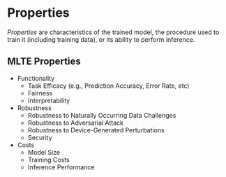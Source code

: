 # Properties

*Properties* are characteristics of the trained model, the procedure used to train it (including training data), or its ability to perform inference.

## MLTE Properties

* Functionality
    * Task Efficacy (e.g., Prediction Accuracy, Error Rate, etc)
    * Fairness
    * Interpretability
* Robustness
    * Robustness to Naturally Occurring Data Challenges
    * Robustness to Adversarial Attack
    * Robustness to Device-Generated Perturbations
    * Security
* Costs
    * Model Size
    * Training Costs
    * Inference Performance